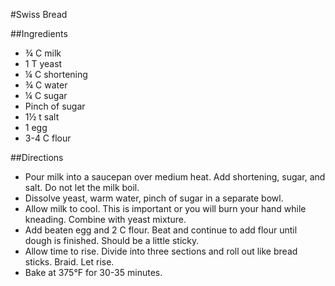 #Swiss Bread

##Ingredients
- ¾ C milk
- 1 T yeast
- ¼ C shortening
- ¾ C water
- ¼ C sugar
- Pinch of sugar
- 1½ t salt
- 1 egg
- 3-4 C flour

##Directions
- Pour milk into a saucepan over medium heat. Add shortening, sugar, and salt. Do not let the milk boil.
- Dissolve yeast, warm water, pinch of sugar in a separate bowl.
- Allow milk to cool. This is important or you will burn your hand while kneading. Combine with yeast mixture.
- Add beaten egg and 2 C flour. Beat and continue to add flour until dough is finished. Should be a little sticky.
- Allow time to rise. Divide into three sections and roll out like bread sticks. Braid. Let rise.
- Bake at 375°F for 30-35 minutes.
